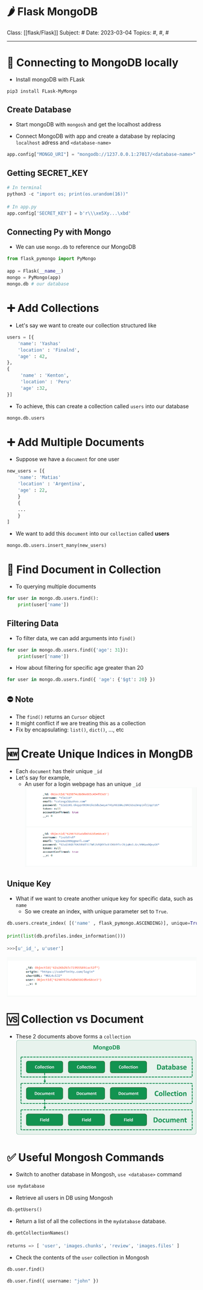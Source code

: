 # 🌶️ Flask MongoDB
Class: [[flask/Flask]]
Subject: #
Date: 2023-03-04
Topics: #, #, # 

---

# 🔗 Connecting to MongoDB locally
- Install mongoDB with FLask
```shell
pip3 install FLask-MyMongo
```

## Create Database
- Start mongoDB with `mongosh` and get the localhost address

- Connect MongoDB with app and create a database by replacing `localhost` adress and  `<database-name>`
```python
app.config["MONGO_URI"] = "mongodb://1237.0.0.1:27017/<database-name>"
```

## Getting SECRET_KEY
```python
# In terminal
python3 -c "import os; print(os.urandom(16))"

# In app.py
app.config['SECRET_KEY'] = b'r\\\xe5Xy...\xbd'
```

## Connecting Py with Mongo
- We can use `mongo.db` to reference our MongoDB
```python
from flask_pymongo import PyMongo

app = Flask(__name__)
mongo = PyMongo(app)
mongo.db # our database
```

# ➕ Add Collections
 - Let's say we want to create our collection structured like
```python
users = [{
	'name': 'Yashas'
	'location' : 'Finalnd',
	'age' : 42,
},
{
	 'name' : 'Kenton',
	 'location' : 'Peru'
	 'age' :32,
}]
```

 - To achieve, this can create a collection called `users` into our database
```python
mongo.db.users
```

# ➕ Add Multiple Documents
- Suppose we have a `document` for one user
```python
new_users = [{
	'name': 'Matias'
	'location' : 'Argentina',
	'age' : 22,
	}
	{
	...
	}
]
```
- We want to add this `document` into our `collection` called **users** 
```python
mongo.db.users.insert_many(new_users)
```

# 🔎 Find Document in Collection
- To querying multiple documents
```python
for user in mongo.db.users.find():
	print(user['name'])
```

## Filtering Data
- To filter data, we can add arguments into `find()`
```python
for user in mongo.db.users.find({'age': 31}):
	print(user['name'])
```

- How about filtering for specific age greater than 20
```python
for user in mongo.db.users.find({ 'age': {'$gt': 20} })
```

## ⛔️ Note
- The `find()` returns an `Cursor` object
- It might conflict if we are treating this as a collection
- Fix by encapsulating: `list()`, `dict()`, ...,  etc

# 🆕 Create Unique Indices in MongDB
- Each `document` has their unique `_id`
- Let's say for example, 
	- An user for a login webpage has an unique `_id`
![documentDB](../Assets/20230304022612.png)


## Unique Key
- What if we want to create another unique key for specific data, such as `name`
	- So we create an index, with unique parameter set to `True`.
```python
db.users.create_index( [('name' , flask_pymongo.ASCENDING)], unique=True )

print(list(db.profiles.index_information()))

>>>[u'_id_', u'user']
```
![](../Assets/20230304023337.png)


# 🆚 Collection vs Document
- These 2 documents above forms a `collection`
![](../Assets/20230304073406.png)

# ✅ Useful Mongosh Commands
- Switch to another database in Mongosh, `use <database>` command
```python
use mydatabase
```

- Retrieve all users in DB using Mongosh
```python
db.getUsers()
```

- Return a list of all the collections in the `mydatabase` database.
```python
db.getCollectionNames()

returns => [ 'user', 'images.chunks', 'review', 'images.files' ]

```

- Check the contents of the `user` collection in Mongosh
```python
db.user.find()
```
```python
db.user.find({ username: "john" })
```

